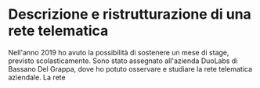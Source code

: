 # Descrizione e ristrutturazione di una rete telematica

Nell'anno 2019 ho avuto la possibilità di sostenere un mese di stage, previsto scolasticamente. 
Sono stato assegnato all'azienda DuoLabs di Bassano Del Grappa, dove ho potuto osservare e studiare la rete telematica aziendale.
La rete 
<!--stackedit_data:
eyJoaXN0b3J5IjpbLTEyOTc5NDA3MDEsMjA5MTIzMDEyOSwtMj
A4ODc0NjYxMl19
-->